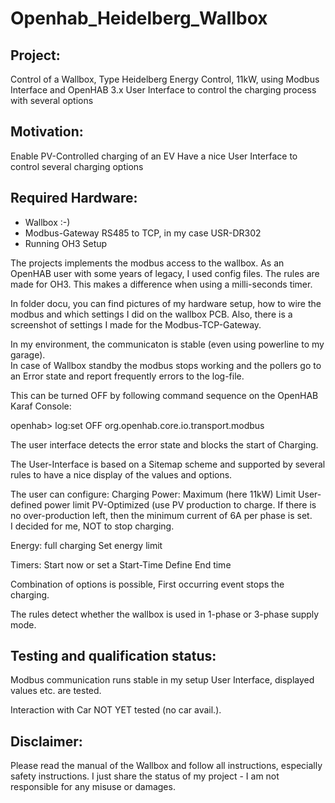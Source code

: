 # Openhab_Heidelberg_Wallbox

Project: 
------------
Control of a Wallbox, Type Heidelberg Energy Control, 11kW,
using Modbus Interface and  OpenHAB 3.x
User Interface to control the charging process with several options


Motivation:
------------
Enable PV-Controlled charging of an EV
Have a nice User Interface to control several charging options


Required Hardware:
-------------------
- Wallbox :-)
- Modbus-Gateway  RS485 to TCP, in my case USR-DR302
- Running OH3 Setup


The projects implements the modbus access to the wallbox.
As an OpenHAB user with some years of legacy, I used config files.
The rules are made for OH3. This makes a difference when using a milli-seconds timer.

In folder docu, you can find pictures of my hardware setup,
how to wire the modbus and which settings I did on the wallbox PCB.
Also, there is a screenshot of settings I made for the Modbus-TCP-Gateway.

In my environment, the communicaton is stable (even using powerline to my garage).  
In case of Wallbox standby the modbus stops working and the pollers 
go to an Error state and report frequently errors to the log-file.

This can be turned OFF by following command sequence on the OpenHAB Karaf Console:

openhab> log:set OFF org.openhab.core.io.transport.modbus

The user interface detects the error state and blocks the start of Charging.

The User-Interface is based on a Sitemap scheme and supported
by several rules to have a nice display of the values and options.

The user can configure:
Charging Power:   Maximum  (here 11kW)
                  Limit     User-defined power limit
				          PV-Optimized  (use PV production to charge. If there is no over-production left, 
				                 then the minimum current of 6A per phase is set.  
								 I decided for me, NOT to stop charging.
								 
Energy:  full charging
         Set energy limit
		 
Timers:  Start now or set a Start-Time
		     Define End time
		 
Combination of options is possible, First occurring event stops the charging.

The rules detect whether the wallbox is used in 1-phase or 3-phase supply mode.


Testing and qualification status:
---------------------------------

Modbus communication runs stable in my setup
User Interface, displayed values etc.  are tested.

Interaction with Car  NOT YET tested  (no car avail.).


Disclaimer:
------------
Please read the manual of the Wallbox and follow all instructions, especially safety instructions.
I just share the status of my project - I am not responsible for any misuse or damages.


